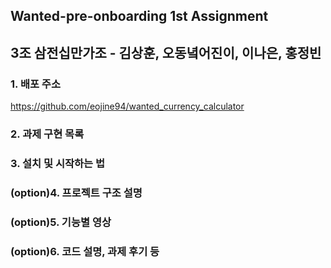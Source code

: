## Wanted-pre-onboarding 1st Assignment
## 3조 삼전십만가조 - 김상훈, 오동녘어진이, 이나은, 홍정빈

### 1. 배포 주소
https://github.com/eojine94/wanted_currency_calculator

### 2. 과제 구현 목록

### 3. 설치 및 시작하는 법

### (option)4. 프로젝트 구조 설명

### (option)5. 기능별 영상

### (option)6. 코드 설명, 과제 후기 등

